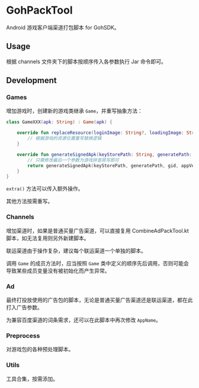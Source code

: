 # GohPackTool

Android 游戏客户端渠道打包脚本 for GohSDK。

## Usage

根据 channels 文件夹下的脚本按顺序传入各参数执行 Jar 命令即可。

## Development

### Games

增加游戏时，创建新的游戏类继承 `Game`，并重写抽象方法：

```Kotlin
class GameXXX(apk: String) : Game(apk) {

    override fun replaceResource(loginImage: String?, loadingImage: String?, logoImage: String?, splashImage: String?) {
        // 根据游戏的资源位置重写替换逻辑
    }

    override fun generateSignedApk(keyStorePath: String, generatePath: String, gid: String, appVersion: String, channelName: String): Boolean {
        // 只需修改最后一个参数为游戏拼音简写即可
        return generateSignedApk(keyStorePath, generatePath, gid, appVersion, channelName, "xxx")
    }
}
```

`extra()` 方法可以传入额外操作。

其他方法按需重写。

### Channels

增加渠道时，如果是普通买量广告渠道，可以直接复用 CombineAdPackTool.kt 脚本，如无法复用则另外新建脚本。

联运渠道由于操作复杂，建议每个联运渠道一个单独的脚本。

调用 `Game` 的成员方法时，应当按照 `Game` 类中定义的顺序先后调用，否则可能会导致某些成员变量没有被初始化而产生异常。

### Ad

最终打投放使用的广告包的脚本，无论是普通买量广告渠道还是联运渠道，都在此打入广告参数。

为兼容百度渠道的词条需求，还可以在此脚本中再次修改 `AppName`。

### Preprocess

对游戏包的各种预处理脚本。

### Utils

工具合集，按需添加。